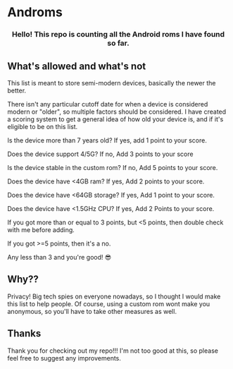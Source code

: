 # Androms

<h3 align="center">
Hello! This repo is counting all the Android 
roms I have found so far.
</h3>

## What's allowed and what's not
This list is meant to store semi-modern devices, basically the newer the better.

There isn't any particular cutoff date for when a device is considered modern or
"older", so multiple factors should be considered. I have created a scoring
system to get a general idea of how old your device is, and if it's eligible to 
be on this list.

Is the device more than 7 years old? If yes, add 1 point to your score.

Does the device support 4/5G? If no, Add 3 points to your score

Is the device stable in the custom rom? If no, Add 5 points to your score.

Does the device have <4GB ram? If yes, Add 2 points to your score.

Does the device have <64GB storage? If yes, Add 1 point to your score.

Does the device have <1.5GHz CPU? If yes, Add 2 Points to your score.

If you got more than or equal to 3 points, but <5 points, then double check with
me before adding.

If you got >=5 points, then it's a no.

Any less than 3 and you're good! 😎

## Why??
Privacy! Big tech spies on everyone nowadays, so I thought I would make this list
to help people. Of course, using a custom rom wont make you anonymous, so you'll
have to take other measures as well.

## Thanks
Thank you for checking out my repo!!!
I'm not too good at this, so please feel free to suggest any improvements.
